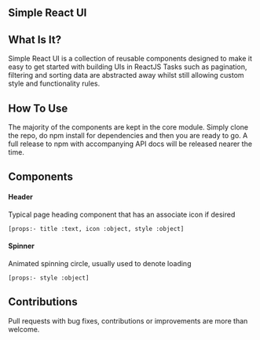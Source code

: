 ## Simple React UI

## What Is It?

Simple React UI is a collection of reusable components designed to make it easy to get started with building UIs in ReactJS
Tasks such as pagination, filtering and sorting data are abstracted away whilst still allowing custom style and functionality rules.

## How To Use

The majority of the components are kept in the core module. Simply clone the repo, do npm install for dependencies and then you are ready to go. A full release to npm with accompanying API docs will be released nearer the time.


## Components

#### Header
Typical page heading component that has an associate icon if desired 

`[props:- title :text, icon :object, style :object]`

#### Spinner
Animated spinning circle, usually used to denote loading 

`[props:- style :object]`




## Contributions

Pull requests with bug fixes, contributions or improvements are more than welcome.
